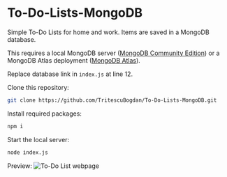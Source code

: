 # To-Do-Lists-MongoDB
Simple To-Do Lists for home and work. Items are saved in a MongoDB database.

This requires a local MongoDB server ([MongoDB Community Edition](https://www.mongodb.com/docs/manual/administration/install-community/)) or a MongoDB Atlas deployment ([MongoDB Atlas](https://www.mongodb.com/atlas/database)).

Replace database link in `index.js` at line 12.

Clone this repository:
```bash
git clone https://github.com/TritescuBogdan/To-Do-Lists-MongoDB.git
```
Install required packages:
```bash
npm i
```
Start the local server:
```bash
node index.js
```


Preview:
![To-Do List webpage](https://i.imgur.com/MrvKN2s.png)
